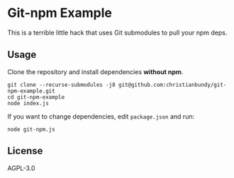 # Git-npm Example

This is a terrible little hack that uses Git submodules to pull your npm deps.

## Usage

Clone the repository and install dependencies **without npm**.

```shell
git clone --recurse-submodules -j8 git@github.com:christianbundy/git-npm-example.git
cd git-npm-example
node index.js
```

If you want to change dependencies, edit `package.json` and run:

```shell
node git-npm.js
```

## License

AGPL-3.0

